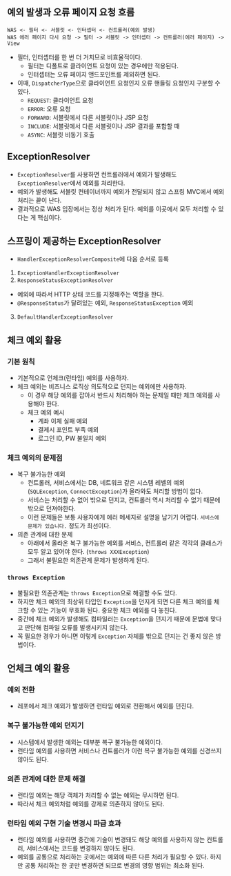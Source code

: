 ## 예외 발생과 오류 페이지 요청 흐름
```
WAS <- 필터 <- 서블릿 <- 인터셉터 <- 컨트롤러(예외 발생)
WAS 에러 페이지 다시 요청 -> 필터 -> 서블릿 -> 인터셉터 -> 컨트롤러(에러 페이지) -> View
```
- 필터, 인터셉터를 한 번 더 거치므로 비효율적이다.
  - 필터는 디폴트로 클라이언트 요청이 있는 경우에만 적용된다.
  - 인터셉터는 오류 페이지 앤드포인트를 제외하면 된다.
- 이때, `DispatcherType`으로 클라이언트 요청인지 오류 핸들링 요청인지 구분할 수 있다.
  - `REQUEST`: 클라이언트 요청
  - `ERROR`: 오류 요청
  - `FORWARD`: 서블릿에서 다른 서블릿이나 JSP 요청
  - `INCLUDE`: 서블릿에서 다른 서블릿이나 JSP 결과를 포함할 때
  - `ASYNC`: 서블릿 비동기 호출

## ExceptionResolver
- `ExceptionResolver`를 사용하면 컨트롤러에서 예외가 발생해도 `ExceptionResolver`에서 예외를 처리한다.
- 예외가 발생해도 서블릿 컨테이너까지 예외가 전달되지 않고 스프링 MVC에서 예외 처리는 끝이 난다.
- 결과적으로 WAS 입장에서는 정상 처리가 된다. 예외를 이곳에서 모두 처리할 수 있다는 게 핵심이다.

## 스프링이 제공하는 ExceptionResolver
- `HandlerExceptionResolverComposite`에 다음 순서로 등록
1. `ExceptionHandlerExceptionResolver`
2. `ResponseStatusExceptionResolver`
  - 예외에 따라서 HTTP 상태 코드를 지정해주는 역할을 한다.
  - `@ResponseStatus`가 달려있는 예외, `ResponseStatusException` 예외
3. `DefaultHandlerExceptionResolver`

## 체크 예외 활용
### 기본 원칙
- 기본적으로 언체크(런타임) 예외를 사용하자.
- 체크 예외는 비즈니스 로직상 의도적으로 던지는 예외에만 사용하자.
  - 이 경우 해당 예외를 잡아서 반드시 처리해야 하는 문제일 때만 체크 예외를 사용해야 한다.
  - 체크 예외 예시
    - 계좌 이체 실패 예외
    - 결제시 포인트 부족 예외
    - 로그인 ID, PW 불일치 예외

### 체크 예외의 문제점
- 복구 불가능한 예외
  - 컨트롤러, 서비스에서는 DB, 네트워크 같은 시스템 레벨의 예외(`SQLException`, `ConnectException`)가 올라와도 처리할 방법이 없다.
  - 서비스는 처리할 수 없어 밖으로 던지고, 컨트롤러 역시 처리할 수 없기 때문에 밖으로 던져야한다.
  - 이런 문제들은 보통 사용자에게 에러 메세지로 설명을 남기기 어렵다. `서비스에 문제가 있습니다.` 정도가 최선이다.
- 의존 관계에 대한 문제
  - 아래에서 올라온 복구 불가능한 예외를 서비스, 컨트롤러 같은 각각의 클래스가 모두 알고 있어야 한다. (`throws XXXException`)
  - 그래서 불필요한 의존관계 문제가 발생하게 된다.

### `throws Exception`
- 불필요한 의존관계는 `throws Exception`으로 해결할 수도 있다.
- 하지만 체크 예외의 최상위 타입인 `Exception`을 던지게 되면 다른 체크 예외를 체크할 수 있는 기능이 무효화 된다. 중요한 체크 예외를 다 놓친다.
- 중간에 체크 예외가 발생해도 컴파일러는 `Exception`을 던지기 때문에 문법에 맞다고 판단해 컴파일 오류를 발생시키지 않는다.
- 꼭 필요한 경우가 아니면 이렇게 `Exception` 자체를 밖으로 던지는 건 좋지 않은 방법이다.

## 언체크 예외 활용
### 예외 전환
- 레포에서 체크 예외가 발생하면 런타임 예외로 전환해서 예외를 던진다.

### 복구 불가능한 예외 던지기
- 시스템에서 발생한 예외는 대부분 복구 불가능한 예외이다.
- 런타임 예외를 사용하면 서비스나 컨트롤러가 이런 복구 불가능한 예외를 신경쓰지 않아도 된다.

### 의존 관계에 대한 문제 해결
- 런타임 예외는 해당 객체가 처리할 수 없는 예외는 무시하면 된다.
- 따라서 체크 예외처럼 예외를 강제로 의존하지 않아도 된다.

### 런타임 예외 구현 기술 변경시 파급 효과
- 런타임 예외를 사용하면 중간에 기술이 변경돼도 해당 예외를 사용하지 않는 컨트롤러, 서비스에서는 코드를 변경하지 않아도 된다.
- 예외를 공통으로 처리하는 곳에서는 예외에 따른 다른 처리가 필요할 수 있다. 하지만 공통 처리하는 한 곳만 변경하면 되므로 변경의 영향 범위는 최소화 된다.
